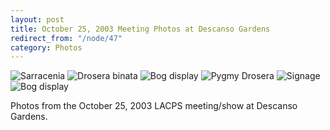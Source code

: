 ```yaml
---
layout: post
title: October 25, 2003 Meeting Photos at Descanso Gardens
redirect_from: "/node/47"
category: Photos
---
```


<img src="https://lacps.net/sites/default/files/styles/large/public/meeting_photos/P1010051.jpg"  alt="Sarracenia" />

<img src="https://lacps.net/sites/default/files/styles/large/public/meeting_photos/P1010052.jpg"  alt="Drosera binata" />

<img src="https://lacps.net/sites/default/files/styles/large/public/meeting_photos/P1010053.jpg"  alt="Bog display" />

<img src="https://lacps.net/sites/default/files/styles/large/public/meeting_photos/P1010055.jpg"  alt="Pygmy Drosera" />

<img src="https://lacps.net/sites/default/files/styles/large/public/meeting_photos/P1010056.jpg"  alt="Signage" />

<img src="https://lacps.net/sites/default/files/styles/large/public/meeting_photos/P1010057.jpg"  alt="Bog display" />

Photos from the October 25, 2003 LACPS meeting/show at Descanso Gardens.
